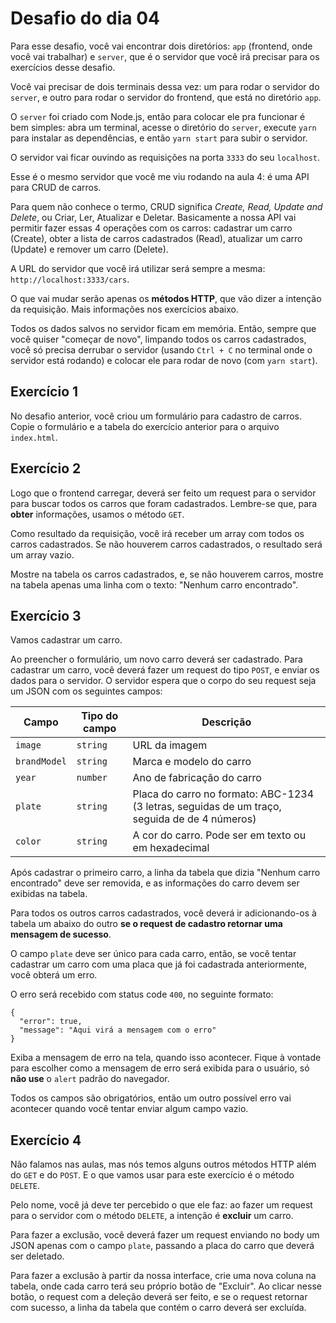# Desafio do dia 04

Para esse desafio, você vai encontrar dois diretórios: `app` (frontend, onde 
você vai trabalhar) e `server`, que é o servidor que você irá precisar para os
exercícios desse desafio.

Você vai precisar de dois terminais dessa vez: um para rodar o servidor do `server`,
e outro para rodar o servidor do frontend, que está no diretório `app`.

O `server` foi criado com Node.js, então para colocar ele pra funcionar é bem simples:
abra um terminal, acesse o diretório do `server`, execute `yarn` para instalar as
dependências, e então `yarn start` para subir o servidor.

O servidor vai ficar ouvindo as requisições na porta `3333` do seu `localhost`.

Esse é o mesmo servidor que você me viu rodando na aula 4: é uma API para CRUD 
de carros.

Para quem não conhece o termo, CRUD significa _Create, Read, Update and Delete_,
ou Criar, Ler, Atualizar e Deletar. Basicamente a nossa API vai permitir fazer
essas 4 operações com os carros: cadastrar um carro (Create), obter a lista de
carros cadastrados (Read), atualizar um carro (Update) e remover um carro (Delete).

A URL do servidor que você irá utilizar será sempre a mesma: `http://localhost:3333/cars`.

O que vai mudar serão apenas os **métodos HTTP**, que vão dizer a intenção da requisição.
Mais informações nos exercícios abaixo.

Todos os dados salvos no servidor ficam em memória. Então, sempre que você quiser
"começar de novo", limpando todos os carros cadastrados, você só precisa derrubar
o servidor (usando `Ctrl + C` no terminal onde o servidor está rodando) e colocar
ele para rodar de novo (com `yarn start`).

## Exercício 1

No desafio anterior, você criou um formulário para cadastro de carros. Copie o
formulário e a tabela do exercício anterior para o arquivo `index.html`.

## Exercício 2

Logo que o frontend carregar, deverá ser feito um request para o servidor para
buscar todos os carros que foram cadastrados. Lembre-se que, para **obter** informações,
usamos o método `GET`. 

Como resultado da requisição, você irá receber um array com todos os carros cadastrados.
Se não houverem carros cadastrados, o resultado será um array vazio.  

Mostre na tabela os carros cadastrados, e, se não houverem carros, mostre na tabela
apenas uma linha com o texto: "Nenhum carro encontrado".

## Exercício 3

Vamos cadastrar um carro.

Ao preencher o formulário, um novo carro deverá ser cadastrado. Para cadastrar um carro,
você deverá fazer um request do tipo `POST`, e enviar os dados para o servidor.
O servidor espera que o corpo do seu request seja um JSON com os seguintes campos:

| Campo        | Tipo do campo | Descrição                                                                                     |
| ------------ | ------------- | --------------------------------------------------------------------------------------------- |
| `image`      | `string`      | URL da imagem                                                                                 |
| `brandModel` | `string`      | Marca e modelo do carro                                                                       |
| `year`       | `number`      | Ano de fabricação do carro                                                                    |
| `plate`      | `string`      | Placa do carro no formato: ABC-1234 (3 letras, seguidas de um traço, seguida de de 4 números) |
| `color`      | `string`      | A cor do carro. Pode ser em texto ou em hexadecimal                                           |

Após cadastrar o primeiro carro, a linha da tabela que dizia "Nenhum carro encontrado"
deve ser removida, e as informações do carro devem ser exibidas na tabela.

Para todos os outros carros cadastrados, você deverá ir adicionando-os à tabela
um abaixo do outro **se o request de cadastro retornar uma mensagem de sucesso**.

O campo `plate` deve ser único para cada carro, então, se você tentar cadastrar 
um carro com uma placa que já foi cadastrada anteriormente, você obterá um erro.

O erro será recebido com status code `400`, no seguinte formato:

```
{
  "error": true,
  "message": "Aqui virá a mensagem com o erro"
}
```

Exiba a mensagem de erro na tela, quando isso acontecer. Fique à vontade para escolher
como a mensagem de erro será exibida para o usuário, só **não use** o `alert` padrão
do navegador.

Todos os campos são obrigatórios, então um outro possível erro vai acontecer 
quando você tentar enviar algum campo vazio.

## Exercício 4

Não falamos nas aulas, mas nós temos alguns outros métodos HTTP além do `GET` e do `POST`.
E o que vamos usar para este exercício é o método `DELETE`.

Pelo nome, você já deve ter percebido o que ele faz: ao fazer um request para o servidor
com o método `DELETE`, a intenção é **excluir** um carro.

Para fazer a exclusão, você deverá fazer um request enviando no body um JSON apenas com o campo `plate`,
passando a placa do carro que deverá ser deletado.

Para fazer a exclusão à partir da nossa interface, crie uma nova coluna na tabela, onde cada carro terá
seu próprio botão de "Excluir". Ao clicar nesse botão, o request com a deleção deverá ser feito,
e se o request retornar com sucesso, a linha da tabela que contém o carro deverá ser excluída.
